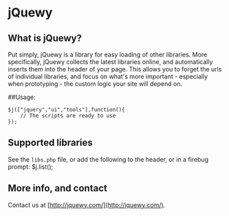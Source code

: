 # jQuewy

## What is jQuewy?

Put simply, jQuewy is a library for easy loading of other libraries.
More specifically, jQuewy collects the latest libraries online, and automatically inserts them into the header of your page. This allows you to forget the urls of individual libraries, and focus on what's more important - especially when prototyping - the custom logic your site will depend on.

##Usage:

	$j(["jquery","ui","tools"],function(){
		// The scripts are ready to use
	});
	
## Supported libraries

See the `libs.php` file, or add the following to the header, or in a firebug prompt:
	$j.list();

## More info, and contact
Contact us at [http://jquewy.com/](http://jquewy.com/).
